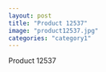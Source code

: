 ```yaml
---
layout: post
title: "Product 12537"
image: "product12537.jpg"
categories: "category1"
---
```

Product 12537
